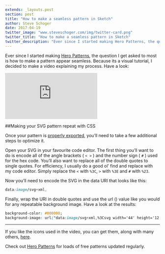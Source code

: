 ```yaml
---
extends: _layouts.post
section: post
title: "How to make a seamless pattern in Sketch"
author: Steve Schoger
date: 2017-04-19
twitter_image: "www.steveschoger.com/img/twitter-card.png"
twitter_title: "How to make a seamless pattern in Sketch"
twitter_description: "Ever since I started making Hero Patterns, the question I get asked to most is how to make a pattern appear seamless. Because its a visual tutorial, I decided to make a video explaining my process."
---
```



Ever since I started making [Hero Patterns](http://www.heropatterns.com), the question I get asked to most is how to make a pattern appear seamless. Because its a visual tutorial, I decided to make a video explaining my process. Have a look:

<div class="video-embed">
	<iframe src="https://player.vimeo.com/video/213873355" frameborder="0" webkitallowfullscreen mozallowfullscreen allowfullscreen></iframe>
</div>

##Making your SVG pattern repeat with CSS

Once your pattern is [properly exported](/2017/03/20/my-workflow-for-exporting-cleaner-svg-icons-in-sketch), you’ll need to take a few additional steps to optimize it. 

Open your SVG in your favourite code editor. The first thing you’ll want to do is encode all of the angle brackets ( `< >` )  and the number sign ( `#` ) used for the hex code. You’ll also want to replace all of the double quotes to single quotes. For efficiency, I usually do a good ol’ find and replace with my code editor. Simply replace the `<` with `%3C`, `>` with `%3E` and `#` with `%23`.  

Now you’ll need to encode the SVG in the data URI that looks like this: 

```css
data:image/svg+xml,
```

Finally, wrap the URI in double quotes and use the url () value like you would for any repeatable background image. Have a look at the results: 

```css
background-color: #000000;
background-image: url("data:image/svg+xml,%3Csvg width='44' height='12' viewBox='0 0 44 12' xmlns='http://www.w3.org/2000/svg'%3E%3Cpath d='M20 12v-2L0 0v10l4 2h16zm18 0l4-2V0L22 10v2h16zM20 0v8L4 0h16zm18 0L22 8V0h16z' fill='%23FFFFFF' fill-rule='evenodd'/%3E%3C/svg%3E");
```

---

If you like the icons used in the video, you can get them, along with many others, [here](http://www.heroicons.com).

Check out [Hero Patterns](http://www.heropatterns.com) for loads of free patterns updated regularly. 